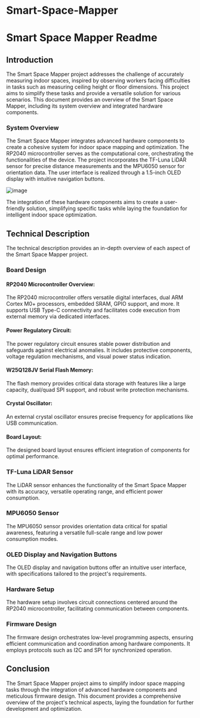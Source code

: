 # Smart-Space-Mapper
# Smart Space Mapper Readme

## Introduction

The Smart Space Mapper project addresses the challenge of accurately measuring indoor spaces, inspired by observing workers facing difficulties in tasks such as measuring ceiling height or floor dimensions. This project aims to simplify these tasks and provide a versatile solution for various scenarios. This document provides an overview of the Smart Space Mapper, including its system overview and integrated hardware components.

### System Overview

The Smart Space Mapper integrates advanced hardware components to create a cohesive system for indoor space mapping and optimization. The RP2040 microcontroller serves as the computational core, orchestrating the functionalities of the device. The project incorporates the TF-Luna LiDAR sensor for precise distance measurements and the MPU6050 sensor for orientation data. The user interface is realized through a 1.5-inch OLED display with intuitive navigation buttons.

![image](https://github.com/JithendraHS/Smart-Space-Mapper/assets/37045723/d6a03766-1141-455d-be51-b069f7e1d819)

The integration of these hardware components aims to create a user-friendly solution, simplifying specific tasks while laying the foundation for intelligent indoor space optimization.

## Technical Description

The technical description provides an in-depth overview of each aspect of the Smart Space Mapper project.

### Board Design

#### RP2040 Microcontroller Overview:

The RP2040 microcontroller offers versatile digital interfaces, dual ARM Cortex M0+ processors, embedded SRAM, GPIO support, and more. It supports USB Type-C connectivity and facilitates code execution from external memory via dedicated interfaces.

#### Power Regulatory Circuit:

The power regulatory circuit ensures stable power distribution and safeguards against electrical anomalies. It includes protective components, voltage regulation mechanisms, and visual power status indication.

#### W25Q128JV Serial Flash Memory:

The flash memory provides critical data storage with features like a large capacity, dual/quad SPI support, and robust write protection mechanisms.

#### Crystal Oscillator:

An external crystal oscillator ensures precise frequency for applications like USB communication.

#### Board Layout:

The designed board layout ensures efficient integration of components for optimal performance.

### TF-Luna LiDAR Sensor

The LiDAR sensor enhances the functionality of the Smart Space Mapper with its accuracy, versatile operating range, and efficient power consumption.

### MPU6050 Sensor

The MPU6050 sensor provides orientation data critical for spatial awareness, featuring a versatile full-scale range and low power consumption modes.

### OLED Display and Navigation Buttons

The OLED display and navigation buttons offer an intuitive user interface, with specifications tailored to the project's requirements.

### Hardware Setup

The hardware setup involves circuit connections centered around the RP2040 microcontroller, facilitating communication between components.

### Firmware Design

The firmware design orchestrates low-level programming aspects, ensuring efficient communication and coordination among hardware components. It employs protocols such as I2C and SPI for synchronized operation.

## Conclusion

The Smart Space Mapper project aims to simplify indoor space mapping tasks through the integration of advanced hardware components and meticulous firmware design. This document provides a comprehensive overview of the project's technical aspects, laying the foundation for further development and optimization.

